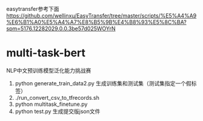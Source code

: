 easytransfer参考下面
https://github.com/wellinxu/EasyTransfer/tree/master/scripts/%E5%A4%A9%E6%B1%A0%E5%A4%A7%E8%B5%9B%E4%B8%93%E5%8C%BA?spm=5176.12282029.0.0.3be57d025WOYrN

# multi-task-bert
NLP中文预训练模型泛化能力挑战赛

1. python generate_train_data2.py
   生成训练集和测试集（测试集指定一个假标签）
2. ./run_convert_csv_to_tfrecords.sh
3. python multitask_finetune.py
4. python test.py
   生成提交版json文件
